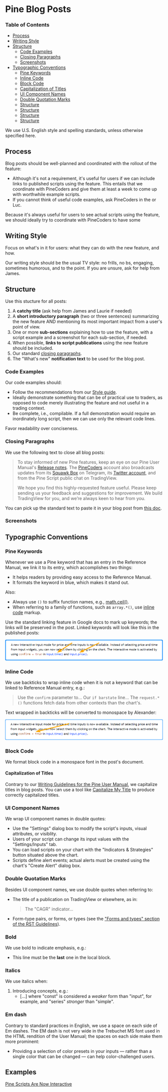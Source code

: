 # Pine Blog Posts



### Table of Contents

- [Process](#process)
- [Writing Style](#writing-style)
- [Structure](#structure)
  - [Code Examples](#code-examples)
  - [Closing Paragraphs](#closing-paragraphs)
  - [Screenshots](#screenshots)
- [Typographic Conventions](#typographic-conventions)
  - [Pine Keywords](#pine-keywords)
  - [Inline Code](#inline-code)
  - [Block Code](#block-code)
  - [Capitalization of Titles](#capitalization-of-titles)
  - [UI Component Names](#ui-component-names)
  - [Double Quotation Marks](#double-quotation-marks)
  - [Structure](#structure)
  - [Structure](#structure)
  - [Structure](#structure)
  - [Structure](#structure)


We use U.S. English style and spelling standards, unless otherwise specified here.


## Process

Blog posts should be well-planned and coordinated with the rollout of the feature:

- Although it's not a requirement, it's useful for users if we can include links to published scripts using the feature. This entails that we coordinate with PineCoders and give them at least a week to come up with worthwhile example scripts.
- If you cannot think of useful code examples, ask PineCoders in the or Luc.

Because it's always useful for users to see actual scripts using the feature, we should ideally try to coordinate with PineCoders to have some 



## Writing Style

Focus on what's in it for users: what they can do with the new feature, and how.

Our writing style should be the usual TV style: no frills, no bs, engaging, sometimes humorous, and to the point. If you are unsure, ask for help from James.



## Structure

Use this stucture for all posts:

1. A **catchy title** (ask help from James and Laurie if needed)
1. A **short introductory paragraph** (two or three sentences) summarizing the new feature AND mentioning its most important impact from a user's point of view.
1. One or more **sub-sections** explaining how to use the feature, with a script example and a screenshot for each sub-section, if needed.
1. When possible, **links to script publications** using the new feature should be included.
3. Our standard [closing paragraphs](#closing-paragraphs).
4. The "What's new" **notification text** to be used for the blog post.


### Code Examples

Our code examples should:

- Follow the recommendations from our [Style guide](https://www.tradingview.com/pine-script-docs/en/v5/writing/Style_guide.html).
- Ideally demonstrate something that can be of practical use to traders, as opposed to code merely illustrating the feature and not useful in a trading context.
- Be complete, i.e., compilable. If a full demonstration would require an inordinately long script, then we can use only the relevant code lines.

Favor readability over conciseness.


### Closing Paragraphs

We use the following text to close all blog posts:

> To stay informed of new Pine features, keep an eye on our Pine User Manual's [Release notes](https://www.tradingview.com/pine-script-docs/en/v4/Release_notes.html).
The [PineCoders](https://www.tradingview.com/u/PineCoders/) account also broadcasts updates from its [Squawk Box](https://t.me/PineCodersSquawkBox) on Telegram, 
its [Twitter account](https://twitter.com/PineCoders), and from the Pine Script public chat on TradingView.
>  
> We hope you find this highly-requested feature useful. Please keep sending us your feedback and suggestions for improvement. We build TradingView for you, and we’re always keen to hear from you.

You can pick up the standard text to paste it in your blog post from [this doc](https://docs.google.com/document/d/1PUtJFrLIkYmUKwIwmxwqX0JipjFVek6Qs20QiXuQK98/edit?usp=sharing).



### Screenshots



## Typographic Conventions



### Pine Keywords
Whenever we use a Pine keyword that has an entry in the Reference Manual, we link it to its entry, which accomplishes two things:
- It helps readers by providing easy access to the Reference Manual.
- It formats the keyword in blue, which makes it stand out.

Also:
- Always use ``()`` to suffix function names, e.g., [math.ceil()](https://www.tradingview.com/pine-script-reference/v5/#fun_math{dot}ceil).
- When referring to a family of functions, such as ``array.*()``, use [inline code](#inline-code) markup.

Use the standard linking feature in Google docs to mark up keywords; the links will be preserved in the post. Linked keywords will look like this in the published posts:

![.](images/Keywords.png "Pine keywords")



### Inline Code
We use backticks to wrap inline code when it is not a keyword that can be linked to Reference Manual entry, e.g.:
> Use the ```confirm``` parameter to...
> Our ```if barstate``` line...
> The ``request.*()`` functions fetch data from other contexts than the chart's.

Text wrapped in backticks will be converted to monospace by Alexander:

![.](images/Monospace.png "Monospace")



### Block Code
We format block code in a monospace font in the post's document.



#### Capitalization of Titles
Contrary to our [Writing Guidelines for the Pine User Manual](https://github.com/tradingview/documentation-guidelines/tree/main/PineUserManual), we capitalize titles in blog posts. You can use a tool like [Capitalize My Title](https://capitalizemytitle.com/) to produce correctly capitalized titles.



### UI Component Names
We wrap UI component names in double quotes:
- Use the "Settings" dialog box to modify the script's inputs, visual attributes, or visiblity.
- Users of your script can change its input values with the "Settings/Inputs" tab.
- You can load scripts on your chart with the "Indicators & Strategies" button situated above the chart.
- Scripts define alert events; actual alerts must be created using the chart's "Create Alert" dialog box.



### Double Quotation Marks
Besides UI component names, we use double quotes when referring to:
- The title of a publication on TradingView or elsewhere, as in:
  > The "CAGR" indicator...
- Form-type pairs, or forms, or types (see the ["Forms and types" section of the RST Guidelines](https://github.com/tradingview/documentation-guidelines/blob/main/PineUserManual/RSTGuidelines.md#forms-and-types)).



### Bold
We use bold to indicate emphasis, e.g.:
- This line must be the **last** one in the local block.



### Italics
We use italics when:
1. Introducing concepts, e.g.:
    - [...] where "const" is considered a *weaker* form than "input", for example, and "series" *stronger* than "simple".



### Em dash
Contrary to standard practices in English, we use a space on each side of Em dashes. 
The EM dash is not very wide in the Trebuchet MS font used in the HTML rendition of the User Manual;
the spaces on each side make them more prominent:
- Providing a selection of color presets in your inputs — rather than a single color that can be changed — can help color-challenged users. 



## Examples

[Pine Scripts Are Now Interactive](https://www.tradingview.com/blog/en/pine-scripts-are-now-interactive-27147/)
